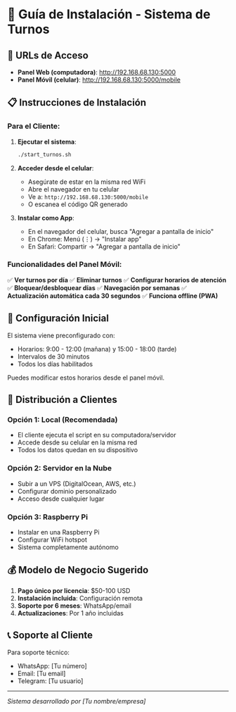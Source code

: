 
# 📱 Guía de Instalación - Sistema de Turnos

## 🎯 URLs de Acceso

- **Panel Web (computadora)**: http://192.168.68.130:5000
- **Panel Móvil (celular)**: http://192.168.68.130:5000/mobile

## 📋 Instrucciones de Instalación

### Para el Cliente:

1. **Ejecutar el sistema**:
   ```bash
   ./start_turnos.sh
   ```

2. **Acceder desde el celular**:
   - Asegúrate de estar en la misma red WiFi
   - Abre el navegador en tu celular
   - Ve a: `http://192.168.68.130:5000/mobile`
   - O escanea el código QR generado

3. **Instalar como App**:
   - En el navegador del celular, busca "Agregar a pantalla de inicio"
   - En Chrome: Menú (⋮) → "Instalar app"
   - En Safari: Compartir → "Agregar a pantalla de inicio"

### Funcionalidades del Panel Móvil:

✅ **Ver turnos por día**
✅ **Eliminar turnos**
✅ **Configurar horarios de atención**
✅ **Bloquear/desbloquear días**
✅ **Navegación por semanas**
✅ **Actualización automática cada 30 segundos**
✅ **Funciona offline (PWA)**

## 🔧 Configuración Inicial

El sistema viene preconfigurado con:
- Horarios: 9:00 - 12:00 (mañana) y 15:00 - 18:00 (tarde)
- Intervalos de 30 minutos
- Todos los días habilitados

Puedes modificar estos horarios desde el panel móvil.

## 🚀 Distribución a Clientes

### Opción 1: Local (Recomendada)
- El cliente ejecuta el script en su computadora/servidor
- Accede desde su celular en la misma red
- Todos los datos quedan en su dispositivo

### Opción 2: Servidor en la Nube
- Subir a un VPS (DigitalOcean, AWS, etc.)
- Configurar dominio personalizado
- Acceso desde cualquier lugar

### Opción 3: Raspberry Pi
- Instalar en una Raspberry Pi
- Configurar WiFi hotspot
- Sistema completamente autónomo

## 💰 Modelo de Negocio Sugerido

1. **Pago único por licencia**: $50-100 USD
2. **Instalación incluida**: Configuración remota
3. **Soporte por 6 meses**: WhatsApp/email
4. **Actualizaciones**: Por 1 año incluidas

## 📞 Soporte al Cliente

Para soporte técnico:
- WhatsApp: [Tu número]
- Email: [Tu email]
- Telegram: [Tu usuario]

---
*Sistema desarrollado por [Tu nombre/empresa]*
